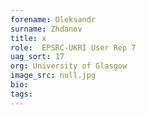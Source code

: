 ```yaml
---
forename: Oleksandr
surname: Zhdanov
title: x
role:  EPSRC-UKRI User Rep 7
uag_sort: 17
org: University of Glasgow
image_src: null.jpg
bio: 
tags: 
---
```

